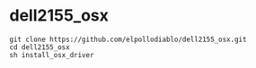 # dell2155_osx

    git clone https://github.com/elpollodiablo/dell2155_osx.git
    cd dell2155_osx
    sh install_osx_driver

